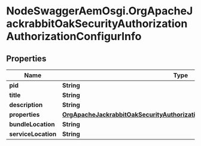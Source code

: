 # NodeSwaggerAemOsgi.OrgApacheJackrabbitOakSecurityAuthorizationAuthorizationConfigurInfo

## Properties

Name | Type | Description | Notes
------------ | ------------- | ------------- | -------------
**pid** | **String** |  | [optional] 
**title** | **String** |  | [optional] 
**description** | **String** |  | [optional] 
**properties** | [**OrgApacheJackrabbitOakSecurityAuthorizationAuthorizationConfigurProperties**](OrgApacheJackrabbitOakSecurityAuthorizationAuthorizationConfigurProperties.md) |  | [optional] 
**bundleLocation** | **String** |  | [optional] 
**serviceLocation** | **String** |  | [optional] 


